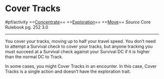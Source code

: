 # Cover Tracks
#pf/activity 
==[Concentrate](../Traits/Concentrate.md)== ==[Exploration](../Traits/Exploration.md)== ==[Move](../Traits/Move.md)==
*Source* Core Rulebook pg. 252 3.0

---
You cover your tracks, moving up to half your travel speed. You don’t need to attempt a Survival check to cover your tracks, but anyone tracking you must succeed at a Survival check against your Survival DC if it is higher than the normal DC to Track.

In some cases, you might Cover Tracks in an encounter. In this case, Cover Tracks is a single action and doesn’t have the exploration trait.